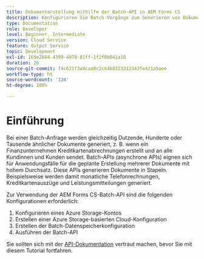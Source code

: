 ```yaml
---
title: Dokumenterstellung mithilfe der Batch-API in AEM Forms CS
description: Konfigurieren Sie Batch-Vorgänge zum Generieren von Dokumenten und lösen Sie diese aus.
type: Documentation
role: Developer
level: Beginner, Intermediate
version: Cloud Service
feature: Output Service
topic: Development
exl-id: 165e2884-4399-4970-81ff-1f2f8b041a10
duration: 26
source-git-commit: f4c621f3a9caa8c2c64b8323312343fe421a5aee
workflow-type: ht
source-wordcount: '134'
ht-degree: 100%

---
```


# Einführung

Bei einer Batch-Anfrage werden gleichzeitig Dutzende, Hunderte oder Tausende ähnlicher Dokumente generiert, z. B. wenn ein Finanzunternehmen Kreditkartenabrechnungen erstellt und an alle Kundinnen und Kunden sendet.
Batch-APIs (asynchrone APIs) eignen sich für Anwendungsfälle für die geplante Erstellung mehrerer Dokumente mit hohem Durchsatz. Diese APIs generieren Dokumente in Stapeln. Beispielsweise werden damit monatliche Telefonrechnungen, Kreditkartenauszüge und Leistungsmitteilungen generiert.

Zur Verwendung der AEM Forms CS-Batch-API sind die folgenden Konfigurationen erforderlich:

1. Konfigurieren eines Azure Storage-Kontos
1. Erstellen einer Azure Storage-basierten Cloud-Konfiguration
1. Erstellen der Batch-Datenspeicherkonfiguration
1. Ausführen der Batch-API

Sie sollten sich mit der [API-Dokumentation](https://experienceleague.adobe.com/docs/experience-manager-cloud-service/assets/batch-api.yaml?lang=de) vertraut machen, bevor Sie mit diesem Tutorial fortfahren.
